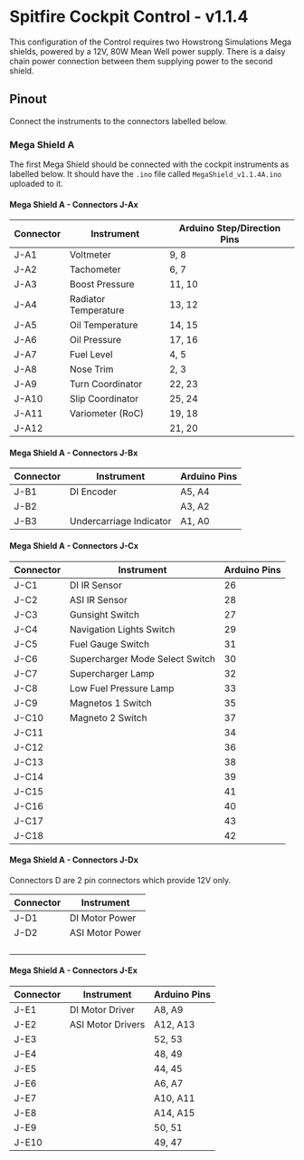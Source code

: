 # Spitfire Cockpit Control - v1.1.4
This configuration of the Control requires two Howstrong Simulations Mega shields, powered by a 12V, 80W Mean Well power supply. There is a daisy chain power connection between them supplying power to the second shield.


## Pinout
Connect the instruments to the connectors labelled below. 

### Mega Shield A
The first Mega Shield should be connected with the cockpit instruments as labelled below. It should have the `.ino` file called `MegaShield_v1.1.4A.ino` uploaded to it.

#### Mega Shield A - Connectors J-Ax

| Connector| Instrument | Arduino Step/Direction Pins |
| --- | --- | --- |
| J-A1 | Voltmeter | 9, 8|
| J-A2 | Tachometer | 6, 7 |
| J-A3 | Boost Pressure | 11, 10 |
| J-A4 | Radiator Temperature| 13, 12 |
| J-A5 | Oil Temperature | 14, 15 |
| J-A6 | Oil Pressure | 17, 16 |
| J-A7 | Fuel Level | 4, 5 |
| J-A8 | Nose Trim | 2, 3 |
| J-A9 | Turn Coordinator| 22, 23 |
| J-A10| Slip Coordinator| 25, 24 |
| J-A11| Variometer (RoC) | 19, 18 |
| J-A12| | 21, 20 |

#### Mega Shield A - Connectors J-Bx

| Connector | Instrument | Arduino Pins |
| --- | --- | --- |
| J-B1 | DI Encoder | A5, A4 |
| J-B2 | | A3, A2 |
| J-B3 | Undercarriage Indicator | A1, A0 |

#### Mega Shield A - Connectors J-Cx

| Connector | Instrument | Arduino Pins |
| --- | --- | --- |
| J-C1 | DI IR Sensor | 26 |
| J-C2 | ASI IR Sensor | 28 |
| J-C3 | Gunsight Switch | 27 |
| J-C4 | Navigation Lights Switch | 29 |
| J-C5 | Fuel Gauge Switch | 31 |
| J-C6 | Supercharger Mode Select Switch| 30 |
| J-C7 | Supercharger Lamp | 32 |
| J-C8 | Low Fuel Pressure Lamp | 33 |
| J-C9 | Magnetos 1 Switch | 35 |
| J-C10 | Magneto 2 Switch| 37 |
| J-C11 | | 34 |
| J-C12 | | 36 |
| J-C13 | | 38 |
| J-C14 | | 39 |
| J-C15 | | 41 |
| J-C16 | | 40 |
| J-C17 | | 43 |
| J-C18 | | 42 |

#### Mega Shield A - Connectors J-Dx
Connectors D are 2 pin connectors which provide 12V only.

| Connector | Instrument |
| --- | --- |
| J-D1 | DI Motor Power |
| J-D2 | ASI Motor Power |
|  |  |
|  |  |
|  |  |
|  |  |

#### Mega Shield A  - Connectors J-Ex

| Connector | Instrument | Arduino Pins |
| --- | --- | --- |
| J-E1 | DI Motor Driver | A8, A9 |
| J-E2 | ASI Motor Drivers | A12, A13 |
| J-E3 |  | 52, 53 |
| J-E4 |  | 48, 49 |
| J-E5 |  | 44, 45 |
| J-E6 |  | A6, A7 |
| J-E7 |  | A10, A11 |
| J-E8 |  | A14, A15 |
| J-E9 |  | 50, 51 |
| J-E10 |  | 49, 47 |



